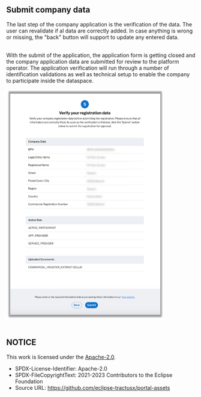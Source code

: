 ## Submit company data

The last step of the company application is the verification of the data.
The user can revalidate if al data are correctly added. In case anything is wrong or missing, the "back" button will support to update any entered data.  
<br>

With the submit of the application, the application form is getting closed and the company application data are submitted for review to the platform operator. The application verification will run through a number of identification validations as well as technical setup to enable the company to participate inside the dataspace.
<br>

<img width="421" alt="image" src="https://raw.githubusercontent.com/eclipse-tractusx/portal-assets/main/docs/static/registration-verify.png">

<br>
<br>

## NOTICE

This work is licensed under the [Apache-2.0](https://www.apache.org/licenses/LICENSE-2.0).

- SPDX-License-Identifier: Apache-2.0
- SPDX-FileCopyrightText: 2021-2023 Contributors to the Eclipse Foundation
- Source URL: https://github.com/eclipse-tractusx/portal-assets
